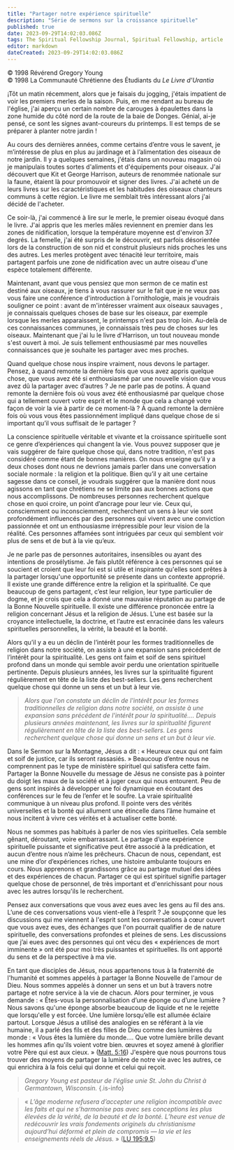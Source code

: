 ```yaml
---
title: "Partager notre expérience spirituelle"
description: "Série de sermons sur la croissance spirituelle"
published: true
date: 2023-09-29T14:02:03.086Z
tags: The Spiritual Fellowship Journal, Spiritual Fellowship, article
editor: markdown
dateCreated: 2023-09-29T14:02:03.086Z
---
```


<p class="v-card v-sheet theme--light gray lighten-3 px-2">© 1998 Révérend Gregory Young<br>© 1998 La Communauté Chrétienne des Étudiants du <i>Le Livre d'Urantia</i ></p>


¡Tôt un matin récemment, alors que je faisais du jogging, j'étais impatient de voir les premiers merles de la saison. Puis, en me rendant au bureau de l'église, j'ai aperçu un certain nombre de carouges à épaulettes dans la zone humide du côté nord de la route de la baie de Donges. Génial, ai-je pensé, ce sont les signes avant-coureurs du printemps. Il est temps de se préparer à planter notre jardin !

Au cours des dernières années, comme certains d’entre vous le savent, je m’intéresse de plus en plus au jardinage et à l’alimentation des oiseaux de notre jardin. Il y a quelques semaines, j'étais dans un nouveau magasin où je manipulais toutes sortes d'aliments et d'équipements pour oiseaux. J'ai découvert que Kit et George Harrison, auteurs de renommée nationale sur la faune, étaient là pour promouvoir et signer des livres. J'ai acheté un de leurs livres sur les caractéristiques et les habitudes des oiseaux chanteurs communs à cette région. Le livre me semblait très intéressant alors j'ai décidé de l'acheter.

Ce soir-là, j'ai commencé à lire sur le merle, le premier oiseau évoqué dans le livre. J'ai appris que les merles mâles reviennent en premier dans les zones de nidification, lorsque la température moyenne est d'environ 37 degrés. La femelle, j'ai été surpris de le découvrir, est parfois désorientée lors de la construction de son nid et construit plusieurs nids proches les uns des autres. Les merles protègent avec ténacité leur territoire, mais partagent parfois une zone de nidification avec un autre oiseau d'une espèce totalement différente.

Maintenant, avant que vous pensiez que mon sermon de ce matin est destiné aux oiseaux, je tiens à vous rassurer sur le fait que je ne veux pas vous faire une conférence d'introduction à l'ornithologie, mais je voudrais souligner ce point : avant de m'intéresser vraiment aux oiseaux sauvages , je connaissais quelques choses de base sur les oiseaux, par exemple lorsque les merles apparaissent, le printemps n'est pas trop loin. Au-delà de ces connaissances communes, je connaissais très peu de choses sur les oiseaux. Maintenant que j'ai lu le livre d'Harrison, un tout nouveau monde s'est ouvert à moi. Je suis tellement enthousiasmé par mes nouvelles connaissances que je souhaite les partager avec mes proches.

Quand quelque chose nous inspire vraiment, nous devons le partager. Pensez, à quand remonte la dernière fois que vous avez appris quelque chose, que vous avez été si enthousiasmé par une nouvelle vision que vous avez dû la partager avec d’autres ? Je ne parle pas de potins. À quand remonte la dernière fois où vous avez été enthousiasmé par quelque chose qui a tellement ouvert votre esprit et le monde que cela a changé votre façon de voir la vie à partir de ce moment-là ? À quand remonte la dernière fois où vous vous êtes passionnément impliqué dans quelque chose de si important qu’il vous suffisait de le partager ?

La conscience spirituelle véritable et vivante et la croissance spirituelle sont ce genre d’expériences qui changent la vie. Vous pouvez supposer que je vais suggérer de faire quelque chose qui, dans notre tradition, n'est pas considéré comme étant de bonnes manières. On nous enseigne qu’il y a deux choses dont nous ne devrions jamais parler dans une conversation sociale normale : la religion et la politique. Bien qu’il y ait une certaine sagesse dans ce conseil, je voudrais suggérer que la manière dont nous agissons en tant que chrétiens ne se limite pas aux bonnes actions que nous accomplissons. De nombreuses personnes recherchent quelque chose en quoi croire, un point d’ancrage pour leur vie. Ceux qui, consciemment ou inconsciemment, recherchent un sens à leur vie sont profondément influencés par des personnes qui vivent avec une conviction passionnée et ont un enthousiasme irrépressible pour leur vision de la réalité. Ces personnes affamées sont intriguées par ceux qui semblent voir plus de sens et de but à la vie qu’eux.

Je ne parle pas de personnes autoritaires, insensibles ou ayant des intentions de prosélytisme. Je fais plutôt référence à ces personnes qui se soucient et croient que leur foi est si utile et inspirante qu'elles sont prêtes à la partager lorsqu'une opportunité se présente dans un contexte approprié. Il existe une grande différence entre la religion et la spiritualité. Ce que beaucoup de gens partagent, c’est leur religion, leur type particulier de dogme, et je crois que cela a donné une mauvaise réputation au partage de la Bonne Nouvelle spirituelle. Il existe une différence prononcée entre la religion concernant Jésus et la religion de Jésus. L’une est basée sur la croyance intellectuelle, la doctrine, et l’autre est enracinée dans les valeurs spirituelles personnelles, la vérité, la beauté et la bonté.

Alors qu’il y a eu un déclin de l’intérêt pour les formes traditionnelles de religion dans notre société, on assiste à une expansion sans précédent de l’intérêt pour la spiritualité. Les gens ont faim et soif de sens spirituel profond dans un monde qui semble avoir perdu une orientation spirituelle pertinente. Depuis plusieurs années, les livres sur la spiritualité figurent régulièrement en tête de la liste des best-sellers. Les gens recherchent quelque chose qui donne un sens et un but à leur vie.

> _Alors que l'on constate un déclin de l'intérêt pour les formes traditionnelles de religion dans notre société, on assiste à une expansion sans précédent de l'intérêt pour la spiritualité.... Depuis plusieurs années maintenant, les livres sur la spiritualité figurent régulièrement en tête de la liste des best-sellers. Les gens recherchent quelque chose qui donne un sens et un but à leur vie._

Dans le Sermon sur la Montagne, Jésus a dit : « Heureux ceux qui ont faim et soif de justice, car ils seront rassasiés. » Beaucoup d’entre nous ne comprennent pas le type de ministère spirituel qui satisfera cette faim. Partager la Bonne Nouvelle du message de Jésus ne consiste pas à pointer du doigt les maux de la société et à juger ceux qui nous entourent. Peu de gens sont inspirés à développer une foi dynamique en écoutant des conférences sur le feu de l’enfer et le soufre. La vraie spiritualité communique à un niveau plus profond. Il pointe vers des vérités universelles et la bonté qui allument une étincelle dans l’âme humaine et nous incitent à vivre ces vérités et à actualiser cette bonté.

Nous ne sommes pas habitués à parler de nos vies spirituelles. Cela semble gênant, déroutant, voire embarrassant. Le partage d’une expérience spirituelle puissante et significative peut être associé à la prédication, et aucun d’entre nous n’aime les prêcheurs. Chacun de nous, cependant, est une mine d’or d’expériences riches, une histoire ambulante toujours en cours. Nous apprenons et grandissons grâce au partage mutuel des idées et des expériences de chacun. Partager ce qui est spirituel signifie partager quelque chose de personnel, de très important et d'enrichissant pour nous avec les autres lorsqu'ils le recherchent.

Pensez aux conversations que vous avez eues avec les gens au fil des ans. L’une de ces conversations vous vient-elle à l’esprit ? Je soupçonne que les discussions qui me viennent à l'esprit sont les conversations à cœur ouvert que vous avez eues, des échanges que l'on pourrait qualifier de de nature spirituelle, des conversations profondes et pleines de sens. Les discussions que j’ai eues avec des personnes qui ont vécu des « expériences de mort imminente » ont été pour moi très puissantes et spirituelles. Ils ont apporté du sens et de la perspective à ma vie.

En tant que disciples de Jésus, nous appartenons tous à la fraternité de l'humanité et sommes appelés à partager la Bonne Nouvelle de l'amour de Dieu. Nous sommes appelés à donner un sens et un but à travers notre partage et notre service à la vie de chacun. Alors pour terminer, je vous demande : « Êtes-vous la personnalisation d’une éponge ou d’une lumière ? Nous savons qu'une éponge absorbe beaucoup de liquide et ne le rejette que lorsqu'elle y est forcée. Une lumière lorsqu’elle est allumée éclaire partout. Lorsque Jésus a utilisé des analogies en se référant à la vie humaine, il a parlé des fils et des filles de Dieu comme des lumières du monde : « Vous êtes la lumière du monde.... Que votre lumière brille devant les hommes afin qu'ils voient votre bien. œuvres et soyez amené à glorifier votre Père qui est aux cieux. » ([Matt. 5:16](/fr/Bible/Matthew/5#v16)) J'espère que nous pourrons tous trouver des moyens de partager la lumière de notre vie avec les autres, ce qui enrichira à la fois celui qui donne et celui qui reçoit.

> _Gregory Young est pasteur de l'église unie St. John du Christ à Germantown, Wisconsin._
{.is-info}

> « _L’âge moderne refusera d’accepter une religion incompatible avec les faits et qui ne s’harmonise pas avec ses conceptions les plus élevées de la vérité, de la beauté et de la bonté. L’heure est venue de redécouvrir les vrais fondements originels du christianisme aujourd’hui déformé et plein de compromis — la vie et les enseignements réels de Jésus._ » ([LU 195:9.5](/fr/The_Urantia_Book/195#p9_5))

